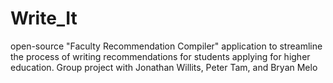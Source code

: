 # Write_It
open-source "Faculty Recommendation Compiler" application to streamline the process of writing recommendations for students applying for higher education.
Group project with Jonathan Willits, Peter Tam, and Bryan Melo

